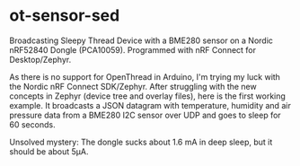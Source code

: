 # ot-sensor-sed
Broadcasting Sleepy Thread Device with  a BME280 sensor on a Nordic nRF52840 Dongle (PCA10059). Programmed with nRF Connect for Desktop/Zephyr.

As there is no support for OpenThread in Arduino, I'm trying my luck with the Nordic nRF Connect SDK/Zephyr. 
After struggling with the new concepts in Zephyr (device tree and overlay files), here is the first working example.
It broadcasts a JSON datagram with temperature, humidity and air pressure data from a BME280 I2C sensor over UDP and goes to sleep for 60 seconds.

Unsolved mystery: The dongle sucks about 1.6 mA in deep sleep, but it should be about 5µA.
